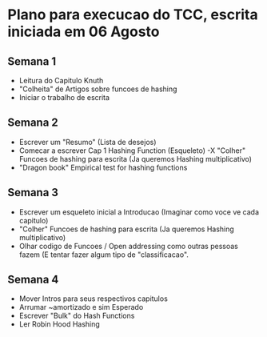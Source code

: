 # Plano para execucao do TCC, escrita iniciada em 06 Agosto

## Semana 1

- Leitura do Capitulo Knuth
- "Colheita" de Artigos sobre funcoes de hashing
- Iniciar o trabalho de escrita

## Semana 2

- Escrever um "Resumo" (Lista de desejos)
- Comecar a escrever Cap 1 Hashing Function (Esqueleto)
-X "Colher" Funcoes de hashing para escrita (Ja queremos Hashing multiplicativo)
- "Dragon book" Empirical test for hashing functions

## Semana 3

- Escrever um esqueleto inicial a Introducao (Imaginar como voce ve cada capitulo)
- "Colher" Funcoes de hashing para escrita (Ja queremos Hashing multiplicativo)
- Olhar codigo de Funcoes / Open addressing como outras pessoas fazem (E tentar fazer algum tipo de "classificacao".

## Semana 4

- Mover Intros para seus respectivos capitulos
- Arrumar ~amortizado e sim Esperado
- Escrever "Bulk" do Hash Functions
- Ler Robin Hood Hashing